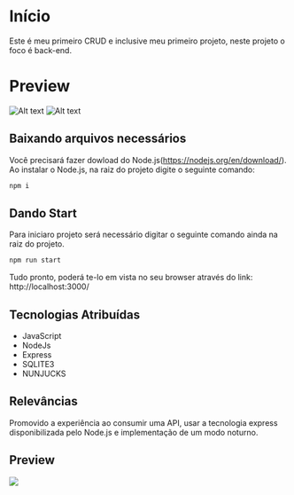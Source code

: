 #   Início

Este é meu primeiro CRUD e inclusive meu primeiro projeto, neste projeto o foco é back-end.

# Preview

![Alt text](/relative/path/to/blob:https://twitter.com/15cde4ad-0a01-4111-933a-4e12b481534a?raw=true "Lgin")
![Alt text](/relative/path/to/blob:https://twitter.com/f73e221f-4e27-43ba-8c93-32c59b2dde3c?raw=true "Agenda")

## Baixando arquivos necessários

Você precisará fazer dowload do Node.js(https://nodejs.org/en/download/).
Ao instalar o Node.js, na raiz do projeto digite o seguinte comando:

```bash
npm i
```

## Dando Start

Para iniciaro projeto será necessário digitar o seguinte comando ainda na raiz do projeto.

```python
npm run start
```
Tudo pronto, poderá te-lo em vista no seu browser através do link: http://localhost:3000/

## Tecnologias Atribuídas
- JavaScript
- NodeJs
- Express
- SQLITE3
- NUNJUCKS

## Relevâncias
Promovido a experiência ao consumir uma API, usar a tecnologia express disponibilizada pelo Node.js e implementação de um modo noturno.

## Preview
![](/ecoleta.PNG)
